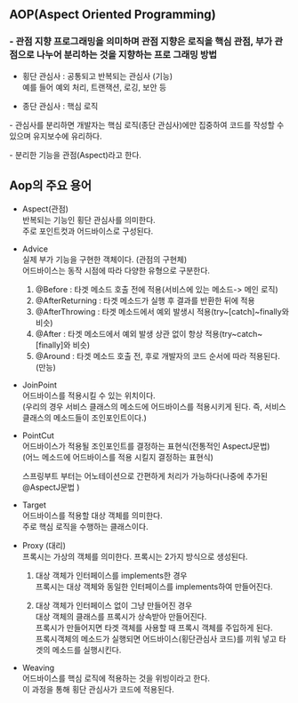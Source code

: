 ## AOP(Aspect Oriented Programming)
### \- 관점 지향 프로그래밍을 의미하며 관점 지향은 로직을 핵심 관점, 부가 관점으로 나누어 분리하는 것을 지향하는 프로 그래밍 방법

- 횡단 관심사 : 공통되고 반복되는 관심사 (기능)   
예를 들어 예외 처리, 트랜잭션, 로깅, 보안 등

- 종단 관심사 : 핵심 로직


\- 관심사를 분리하면 개발자는 핵심 로직(종단 관심사)에만 집중하여 코드를 작성할 수 있으며 유지보수에 유리하다.

\- 분리한 기능을 관점(Aspect)라고 한다.

## Aop의 주요 용어
- Aspect(관점)   
  반복되는 기능인 횡단 관심사를 의미한다.   
  주로 포인트컷과 어드바이스로 구성된다.

- Advice   
  실제 부가 기능을 구현한 객체이다. (관점의 구현체)   
  어드바이스는 동작 시점에 따라 다양한 유형으로 구분한다.   
  1. @Before : 타겟 메소드 호출 전에 적용(서비스에 있는 메소드-> 메인 로직)
  2. @AfterReturning : 타겟 메소드가 실행 후 결과를 반환한 뒤에 적용
  3. @AfterThrowing : 타겟 메소드에서 예외 발생시 적용(try~[catch]~finally와 비슷)
  4. @After : 타겟 메소드에서 예외 발생 상관 없이 항상 적용(try~catch~[finally]와 비슷)
  5. @Around : 타겟 메소드 호출 전, 후로 개발자의 코드 순서에 따라 적용된다.(만능)

- JoinPoint   
  어드바이스를 적용시킬 수 있는 위치이다.   
  (우리의 경우 서비스 클래스의 메소드에 어드바이스를 적용시키게 된다. 즉, 서비스 클래스의 메소드들이 조인포인트이다.)

- PointCut   
  어드바이스가 적용될 조인포인트를 결정하는 표현식(전통적인 AspectJ문법)   
  (어느 메소드에 어드바이스를 적용 시킬지 결정하는 표현식)

  스프링부트 부터는 어노테이션으로 간편하게 처리가 가능하다(나중에 추가된 @AspectJ문법 )

- Target   
  어드바이스를 적용할 대상 객체를 의미한다.   
  주로 핵심 로직을 수행하는 클래스이다.

- Proxy (대리)   
  프록시는 가상의 객체를 의미한다.
  프록시는 2가지 방식으로 생성된다.
  1. 대상 객체가 인터페이스를 implements한 경우    
  프록시는 대상 객체와 동일한 인터페이스를 implements하여 만들어진다.

  2. 대상 객체가 인터페이스 없이 그냥 만들어진 경우   
  대상 객체의 클래스를 프록시가 상속받아 만들어진다.    
  프록시가 만들어지면 타겟 객체를 사용할 때 프록시 객체를 주입하게 된다.   
  프록시객체의 메소드가 실행되면 어드바이스(횡단관심사 코드)를 끼워 넣고 타겟의 메소드를 실행시킨다.

- Weaving   
  어드바이스를 핵심 로직에 적용하는 것을 위빙이라고 한다.   
  이 과정을 통해 횡단 관심사가 코드에 적용된다.

 






 